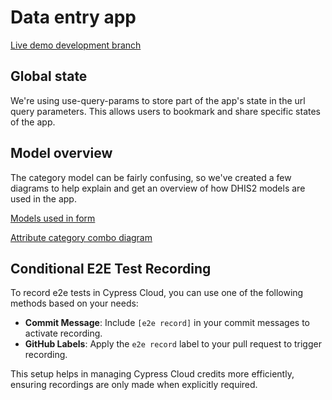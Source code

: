 # Data entry app

[Live demo development branch](https://dhis2-data-entry.netlify.app/#/)

## Global state

We're using use-query-params to store part of the app's state in the url query
parameters. This allows users to bookmark and share specific states of the app.

## Model overview

The category model can be fairly confusing, so we've created a few diagrams to help explain and get an overview of how DHIS2 models are used in the app.

[Models used in form](./docs/category-combo-diagram.png)

[Attribute category combo diagram](./docs/attribute-category-combo-diagram.png)

## Conditional E2E Test Recording

To record e2e tests in Cypress Cloud, you can use one of the following methods based on your needs:

-   **Commit Message**: Include `[e2e record]` in your commit messages to activate recording.
-   **GitHub Labels**: Apply the `e2e record` label to your pull request to trigger recording.

This setup helps in managing Cypress Cloud credits more efficiently, ensuring recordings are only made when explicitly required.
